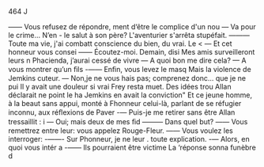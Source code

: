 464 J

—— Vous refusez de répondre,
ment d‘être le complice d'un nou
— Va pour le crime... N’en -
le salut à son père?
L'aventurier s'arrêta stupéfait.
——— Toute ma vie, j'ai combatt
conscience du bien, du vrai. Le <
— Et cet honneur vous consei
—— Écoutez-moi. Demain, disi
Mes amis surveilleront leurs n
Phacienda, j’aurai cessé de vivre
— A quoi bon me dire cela?
— A vous montrer qu’un ﬁls
-—— Enﬁn, vous levez le masq
Mais la violence de Jemkins
cuteur.
— Non,je ne vous hais pas;
comprenez donc... que je ne pui
Il y avait une douleur si vrai
Frey resta muet. Des idées trou
Allan déclarait ne point le ha
Jemkins en avait la conviction"
Et ce jeune homme, à la beaut
sans appui, monté à Fhonneur
celui-là, parlant de se réfugier
inconnu, aux réﬂexions de Paver
-— Puis-je me retirer sans être
Allan tressaillit : i
— Oui; mais deux de mes ﬁd
——— Dans quel but?
—— Vous remettrez entre leur:
vous appelez Rouge-Fleur.
—— Vous voulez les interroger:
-——- Sur Phonneur, je ne leur .
toute explication.
-— Alors, en quoi vous intér
a -—— Ils pourraient être victime
La ‘réponse sonna funèbre d

